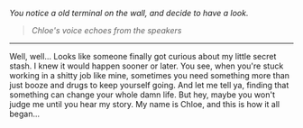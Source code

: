*You notice a old terminal on the wall, and decide to have a look.*
>*Chloe's voice echoes from the speakers*
---
Well, well... Looks like someone finally got curious about my little secret stash. I knew it would happen sooner or later. You see, when you're stuck working in a shitty job like mine, sometimes you need something more than just booze and drugs to keep yourself going. And let me tell ya, finding that something can change your whole damn life. But hey, maybe you won't judge me until you hear my story. My name is Chloe, and this is how it all began...

